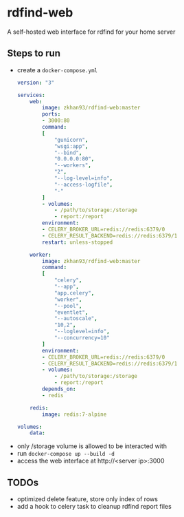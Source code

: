 # rdfind-web
A self-hosted web interface for rdfind for your home server

## Steps to run
- create a `docker-compose.yml`
    ```yml
    version: "3"

    services:
        web:
            image: zkhan93/rdfind-web:master
            ports:
            - 3000:80
            command:
            [
                "gunicorn",
                "wsgi:app",
                "--bind",
                "0.0.0.0:80",
                "--workers",
                "2",
                "--log-level=info",
                "--access-logfile",
                "-"
            ]
            - volumes:
                - /path/to/storage:/storage
                - report:/report
            environment:
            - CELERY_BROKER_URL=redis://redis:6379/0
            - CELERY_RESULT_BACKEND=redis://redis:6379/1
            restart: unless-stopped

        worker:
            image: zkhan93/rdfind-web:master
            command:
            [
                "celery",
                "--app",
                "app.celery",
                "worker",
                "--pool",
                "eventlet",
                "--autoscale",
                "10,2",
                "--loglevel=info",
                "--concurrency=10"
            ]
            environment:
            - CELERY_BROKER_URL=redis://redis:6379/0
            - CELERY_RESULT_BACKEND=redis://redis:6379/1
            - volumes:
                - /path/to/storage:/storage
                - report:/report
            depends_on:
            - redis

        redis:
            image: redis:7-alpine

    volumes:
        data:
  
    ```
- only /storage volume is allowed to be interacted with
- run `docker-compose up --build -d `
- access the web interface at http://\<server ip\>:3000

## TODOs
- optimized delete feature, store only index of rows
- add a hook to celery task to cleanup rdfind report files 